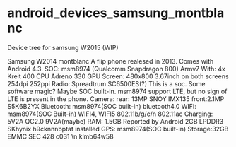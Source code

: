 # android_devices_samsung_montblanc
Device tree for samsung W2015 (WIP)

Samsung W2014 montblanc
A flip phone realesed in 2013. Comes with Android 4.3.
SOC: msm8974 (Qualcomm Snapdragon 800) Armv7
  With: 4x Kreit 400 CPU
        Adreno 330   GPU
Screen: 480x800 3.67inch on both screens 254dpi 252ppi
Radio: Spreadtrum SC6500ES(?)
       This is a soc. Some software magic? Maybe SOC built-in. msm8974 support LTE, but no sign of LTE is present in the phone.
Camera: rear: 13MP SNOY IMX135
        front:2.1MP S5K6B2YX
Bluetooth: msm8974(SOC built-in) bluetooth4.0
WIFI: msm8974(SOC Built-in) WIFI4, WIFI5 802.11b/g/c/n 802.11ac
Charging: 5V2A QC2.0 9V2A(maybe)
RAM: 1.5GB Reported by Android
     2GB LPDDR3 SKhynix h9cknnnbptat installed
GPS: msm8974(SOC built-in)
Storage:32GB EMMC SEC 428 c031 \n klmb64w58

